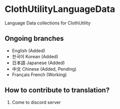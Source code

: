 # ClothUtilityLanguageData
Language Data collections for ClothUtility

## Ongoing branches
- English (Added)
- 한국어 Korean (Added)
- 日本語 Japanese (Added)
- 中文 Chinese (Added, Pending)
- Français French (Working)


## How to contribute to translation?
1. Come to discord server
